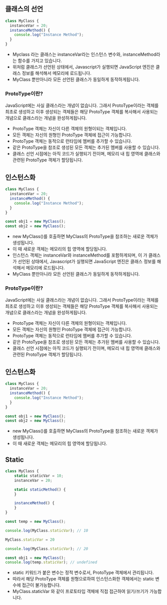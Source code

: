 ## 클래스의 선언
```javascript
class MyClass {
  instanceVar = 20;
  instanceMethod() {
    console.log("Instance Method");
  }
}

```
- Myclass 라는 클래스는 instanceVar라는 인스턴스 변수와, instanceMethod라는 함수를 가지고 있습니다.
- 위처럼 클래스가 선언된 상태에서, Javascript가 실행되면 JavaScript 엔진은 클래스 정보를 해석해서 메모리에 로드됩니다.
- MyClass 뿐만아니라 모든 선언된 클래스가 동일하게 동작하게됩니다.

### ProtoType이란?
JavaScript에는 사실 클래스라는 개념이 없습니다. 그래서 ProtoType이라는 객체를 최초로 생성하고 이후 생성되는 객체들은
해당 ProtoType 객체를 복사해서 사용되는 개념으로 클래스라는 개념을 완성하게됩니다.
- ProtoType 객체는 자신이 다른 객체의 원형이되는 객체입니다.
- 모든 객체는 자신의 원형인 ProtoType 객체에 접근이 가능합니다.
- ProtoType 객체는 동적으로 런타임에 멤버를 추가할 수 있습니다.
- 같은 ProtoType을 참조로 생성된 모든 객체는 추가된 멤버를 사용할 수 있습니다.
- 클래스 선언 시점에는 아직 코드가 실행되기 전이며, 메모리 내 힙 영역에 클래스와 관련된 ProtoType 객체가 할당됩니다.

## 인스턴스화
```javascript
class MyClass {
  instanceVar = 20;
  instanceMethod() {
    console.log("Instance Method");
  }
}

const obj1 = new MyClass();
const obj2 = new MyClass();
```
- new MyClass()를 호출하면 MyClass의 ProtoType을 참조하는 새로운 객체가 생성됩니다.
- 이 때 새로운 객체는 메모리의 힙 영역에 할당됩니다.
- 인스턴스 객체는 instanceVar와 instanceMethod를 포함하게되며, 이 가 클래스가 선언된 상태에서, Javascript가 실행되면 JavaScript 엔진은 클래스 정보를 해석해서 메모리에 로드됩니다.
- MyClass 뿐만아니라 모든 선언된 클래스가 동일하게 동작하게됩니다.

### ProtoType이란?
JavaScript에는 사실 클래스라는 개념이 없습니다. 그래서 ProtoType이라는 객체를 최초로 생성하고 이후 생성되는 객체들은
해당 ProtoType 객체를 복사해서 사용되는 개념으로 클래스라는 개념을 완성하게됩니다.
- ProtoType 객체는 자신이 다른 객체의 원형이되는 객체입니다.
- 모든 객체는 자신의 원형인 ProtoType 객체에 접근이 가능합니다.
- ProtoType 객체는 동적으로 런타임에 멤버를 추가할 수 있습니다.
- 같은 ProtoType을 참조로 생성된 모든 객체는 추가된 멤버를 사용할 수 있습니다.
- 클래스 선언 시점에는 아직 코드가 실행되기 전이며, 메모리 내 힙 영역에 클래스와 관련된 ProtoType 객체가 할당됩니다.

## 인스턴스화
```javascript
class MyClass {
  instanceVar = 20;
  instanceMethod() {
    console.log("Instance Method");
  }
}

const obj1 = new MyClass();
const obj2 = new MyClass();
```
- new MyClass()를 호출하면 MyClass의 ProtoType을 참조하는 새로운 객체가 생성됩니다.
- 이 때 새로운 객체는 메모리의 힙 영역에 할당됩니다.

## Static
```javascript
class MyClass {
    static staticVar = 10;
    instanceVar = 20;

    static staticMethod() {
    }

    instanceMethod() {
    }
}

const temp = new MyClass();

console.log(MyClass.staticVar); // 10

MyClass.staticVar = 20

console.log(MyClass.staticVar); // 20

const obj1 = new MyClass();
console.log(temp.staticVar); // undefined

```
- static 키워드가 붙은 변수는 정적 변수로서, ProtoType 객체에서 관리됩니다.
- 따라서 해당 ProtoType 객체를 원형으로하여 인스턴스화한 객체에서는 static 변수에 접근이 불가능합니다.
- MyClass.staticVar 와 같이 프로토타입 객체에 직접 접근하여 읽기/쓰기가 가능합니다.

